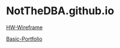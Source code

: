 # NotTheDBA.github.io
[HW-Wireframe](https://notthedba.github.io/HW-Wireframe/index.html)

[Basic-Portfolio](Basic-Portfolio/index.html)